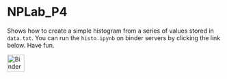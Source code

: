 # NPLab_P4
Shows how to create a simple histogram from a series of values stored in `data.txt`.
You can run the `histo.ipynb` on binder servers by clicking the link below. 
Have fun.

<a href="https://mybinder.org/v2/gh/theofil/binderEvn/main?urlpath=git-pull%3Frepo%3Dhttps%253A%252F%252Fgithub.com%252Ftheofil%252FNPLab_P4%26urlpath%3Dtree%252FNPLab_P4%252F%26branch%3Dmaster"><img border="0" alt="Binder" src="https://mybinder.org/badge_logo.svg" height="40" align="center"> </a>

